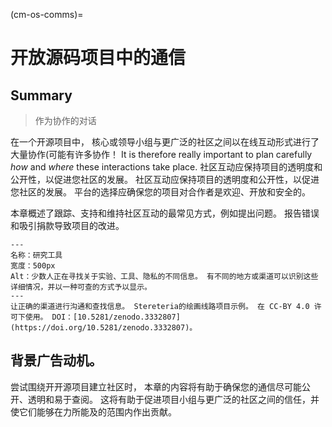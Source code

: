 (cm-os-comms)=
# 开放源码项目中的通信

## Summary

> 作为协作的对话

在一个开源项目中， 核心或领导小组与更广泛的社区之间以在线互动形式进行了大量协作(可能有许多协作！ It is therefore really important to plan carefully _how_ and _where_ these interactions take place. 社区互动应保持项目的透明度和公开性，以促进您社区的发展。 社区互动应保持项目的透明度和公开性，以促进您社区的发展。 平台的选择应确保您的项目对合作者是欢迎、开放和安全的。

本章概述了跟踪、支持和维持社区互动的最常见方式，例如提出问题。 报告错误和吸引捐款导致项目的改进。

```{figure} ../figures/research-tools.jpg
---
名称：研究工具
宽度：500px
Alt：少数人正在寻找关于实验、工具、隐私的不同信息。 有不同的地方或渠道可以识别这些详细情况，并以一种可查的方式予以显示。
---
让正确的渠道进行沟通和查找信息。 Stereteria的绘画线路项目示例。 在 CC-BY 4.0 许可下使用。 DOI：[10.5281/zenodo.3332807](https://doi.org/10.5281/zenodo.3332807)。
```

## 背景广告动机。

尝试围绕开开源项目建立社区时， 本章的内容将有助于确保您的通信尽可能公开、透明和易于查阅。 这将有助于促进项目小组与更广泛的社区之间的信任，并使它们能够在力所能及的范围内作出贡献。
